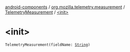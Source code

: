 [android-components](../../index.md) / [org.mozilla.telemetry.measurement](../index.md) / [TelemetryMeasurement](index.md) / [&lt;init&gt;](./-init-.md)

# &lt;init&gt;

`TelemetryMeasurement(fieldName: `[`String`](https://kotlinlang.org/api/latest/jvm/stdlib/kotlin/-string/index.html)`)`
